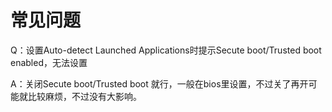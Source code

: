 # 常见问题

Q：设置Auto-detect Launched Applications时提示Secute boot/Trusted boot enabled，无法设置

A：关闭Secute boot/Trusted boot 就行，一般在bios里设置，不过关了再开可能就比较麻烦，不过没有大影响。



